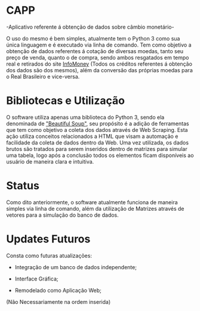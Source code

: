# CAPP
-Aplicativo referente á obtenção de dados sobre câmbio monetário-

O uso do mesmo é bem simples, atualmente tem o Python 3 como sua única linguagem e é executado via linha de comando.
Tem como objetivo a obtenção de dados referentes á cotação de diversas moedas, tanto seu preço de venda, quanto o de compra, sendo ambos resgatados em tempo real e retirados do site [InfoMoney](https://www.infomoney.com.br) (Todos os créditos referentes á obtenção dos dados são dos mesmos), além da conversão das próprias moedas para o Real Brasileiro e vice-versa.


# Bibliotecas e Utilização

O software utiliza apenas uma biblioteca do Python 3, sendo ela denominada de ["Beautiful Soup"](https://www.crummy.com/software/BeautifulSoup/bs4/doc.ptbr/), seu propósito é a adição de ferramentas que tem como objetivo a coleta dos dados através de Web Scraping. Esta ação utiliza conceitos relacionados a HTML que visam a automação e facilidade da coleta de dados dentro da Web. Uma vez utilizada, os dados brutos são tratados para serem inseridos dentro de matrizes para simular uma tabela, logo após a conclusão todos os elementos ficam disponíveis ao usuário de maneira clara e intuitiva.

# Status

Como dito anteriormente, o software atualmente funciona de maneira simples via linha de comando, além da utilização de Matrizes através de vetores para a simulação do banco de dados.

# Updates Futuros

Consta como futuras atualizações:
  
- Integração de um banco de dados independente;

- Interface Gráfica;

- Remodelado como Aplicação Web;

(Não Necessariamente na ordem inserida)

